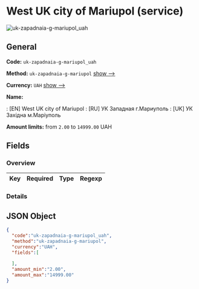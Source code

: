 
# West UK city of Mariupol (service) 
![uk-zapadnaia-g-mariupol_uah](https://static.openfintech.io/payout_methods/uk-zapadnaia-g-mariupol_uah/logo.svg?w=400&c=v0.59.26#w24)  

## General 
 
**Code:** `uk-zapadnaia-g-mariupol_uah` 
 
**Method:** `uk-zapadnaia-g-mariupol` [show -->](/payout-methods/uk-zapadnaia-g-mariupol/) 
 
**Currency:** `UAH` [show -->](/currencies/UAH/) 
 
**Name:** 
 
:	[EN] West UK city of Mariupol 
:	[RU] УК Западная г.Мариуполь 
:	[UK] УК Західна м.Маріуполь 
 
**Amount limits:** from `2.00` to `14999.00` UAH 

## Fields 

### Overview 

|Key|Required|Type|Regexp| 
|:---:|:---:|:---:|:---:| 
 

### Details 
 

## JSON Object 

```json
{
  "code":"uk-zapadnaia-g-mariupol_uah",
  "method":"uk-zapadnaia-g-mariupol",
  "currency":"UAH",
  "fields":[
    
  ],
  "amount_min":"2.00",
  "amount_max":"14999.00"
}
```  
